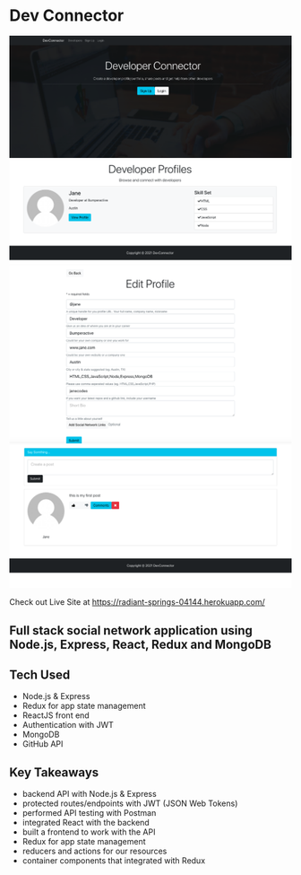 # Dev Connector
![alt text](main.png)
![alt text](main2.png)
![alt text](main3.png)
![alt text](main4.png)

Check out Live Site at https://radiant-springs-04144.herokuapp.com/

## Full stack social network application using Node.js, Express, React, Redux and MongoDB

## Tech Used
- Node.js & Express
- Redux for app state management
- ReactJS front end
- Authentication with JWT
- MongoDB 
- GitHub API


## Key Takeaways
- backend API with Node.js & Express
- protected routes/endpoints with JWT (JSON Web Tokens)
- performed API testing with Postman
- integrated React with the backend
- built a frontend to work with the API
- Redux for app state management
- reducers and actions for our resources
- container components that integrated with Redux
